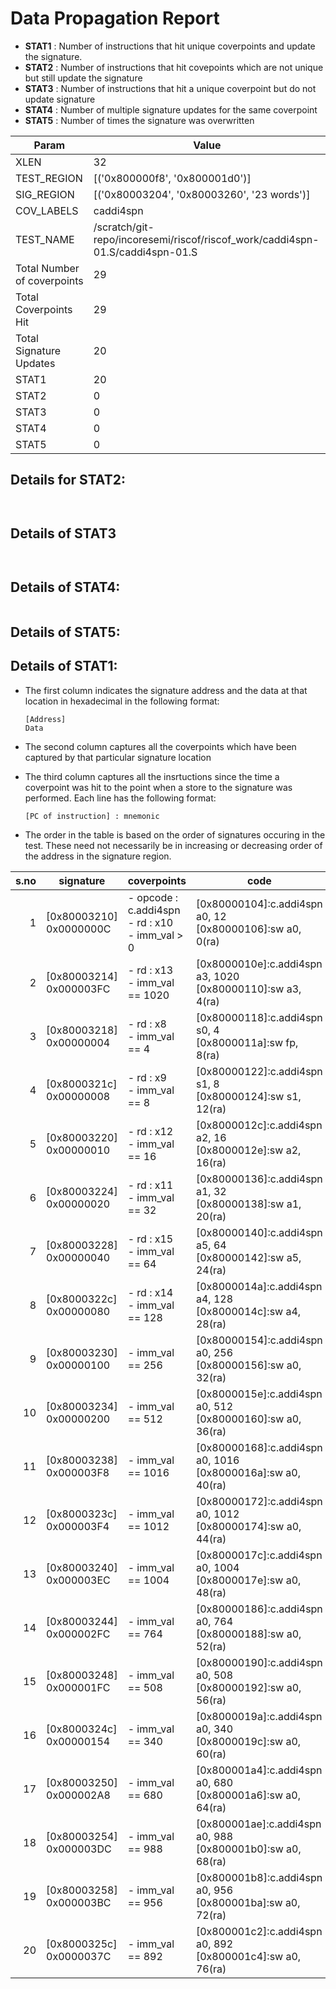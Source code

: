 
# Data Propagation Report

- **STAT1** : Number of instructions that hit unique coverpoints and update the signature.
- **STAT2** : Number of instructions that hit covepoints which are not unique but still update the signature
- **STAT3** : Number of instructions that hit a unique coverpoint but do not update signature
- **STAT4** : Number of multiple signature updates for the same coverpoint
- **STAT5** : Number of times the signature was overwritten

| Param                     | Value    |
|---------------------------|----------|
| XLEN                      | 32      |
| TEST_REGION               | [('0x800000f8', '0x800001d0')]      |
| SIG_REGION                | [('0x80003204', '0x80003260', '23 words')]      |
| COV_LABELS                | caddi4spn      |
| TEST_NAME                 | /scratch/git-repo/incoresemi/riscof/riscof_work/caddi4spn-01.S/caddi4spn-01.S    |
| Total Number of coverpoints| 29     |
| Total Coverpoints Hit     | 29      |
| Total Signature Updates   | 20      |
| STAT1                     | 20      |
| STAT2                     | 0      |
| STAT3                     | 0     |
| STAT4                     | 0     |
| STAT5                     | 0     |

## Details for STAT2:

```


```

## Details of STAT3

```


```

## Details of STAT4:

```

```

## Details of STAT5:



## Details of STAT1:

- The first column indicates the signature address and the data at that location in hexadecimal in the following format: 
  ```
  [Address]
  Data
  ```

- The second column captures all the coverpoints which have been captured by that particular signature location

- The third column captures all the insrtuctions since the time a coverpoint was
  hit to the point when a store to the signature was performed. Each line has
  the following format:
  ```
  [PC of instruction] : mnemonic
  ```
- The order in the table is based on the order of signatures occuring in the
  test. These need not necessarily be in increasing or decreasing order of the
  address in the signature region.

|s.no|        signature         |                        coverpoints                        |                                code                                |
|---:|--------------------------|-----------------------------------------------------------|--------------------------------------------------------------------|
|   1|[0x80003210]<br>0x0000000C|- opcode : c.addi4spn<br> - rd : x10<br> - imm_val > 0<br> |[0x80000104]:c.addi4spn a0, 12<br> [0x80000106]:sw a0, 0(ra)<br>    |
|   2|[0x80003214]<br>0x000003FC|- rd : x13<br> - imm_val == 1020<br>                       |[0x8000010e]:c.addi4spn a3, 1020<br> [0x80000110]:sw a3, 4(ra)<br>  |
|   3|[0x80003218]<br>0x00000004|- rd : x8<br> - imm_val == 4<br>                           |[0x80000118]:c.addi4spn s0, 4<br> [0x8000011a]:sw fp, 8(ra)<br>     |
|   4|[0x8000321c]<br>0x00000008|- rd : x9<br> - imm_val == 8<br>                           |[0x80000122]:c.addi4spn s1, 8<br> [0x80000124]:sw s1, 12(ra)<br>    |
|   5|[0x80003220]<br>0x00000010|- rd : x12<br> - imm_val == 16<br>                         |[0x8000012c]:c.addi4spn a2, 16<br> [0x8000012e]:sw a2, 16(ra)<br>   |
|   6|[0x80003224]<br>0x00000020|- rd : x11<br> - imm_val == 32<br>                         |[0x80000136]:c.addi4spn a1, 32<br> [0x80000138]:sw a1, 20(ra)<br>   |
|   7|[0x80003228]<br>0x00000040|- rd : x15<br> - imm_val == 64<br>                         |[0x80000140]:c.addi4spn a5, 64<br> [0x80000142]:sw a5, 24(ra)<br>   |
|   8|[0x8000322c]<br>0x00000080|- rd : x14<br> - imm_val == 128<br>                        |[0x8000014a]:c.addi4spn a4, 128<br> [0x8000014c]:sw a4, 28(ra)<br>  |
|   9|[0x80003230]<br>0x00000100|- imm_val == 256<br>                                       |[0x80000154]:c.addi4spn a0, 256<br> [0x80000156]:sw a0, 32(ra)<br>  |
|  10|[0x80003234]<br>0x00000200|- imm_val == 512<br>                                       |[0x8000015e]:c.addi4spn a0, 512<br> [0x80000160]:sw a0, 36(ra)<br>  |
|  11|[0x80003238]<br>0x000003F8|- imm_val == 1016<br>                                      |[0x80000168]:c.addi4spn a0, 1016<br> [0x8000016a]:sw a0, 40(ra)<br> |
|  12|[0x8000323c]<br>0x000003F4|- imm_val == 1012<br>                                      |[0x80000172]:c.addi4spn a0, 1012<br> [0x80000174]:sw a0, 44(ra)<br> |
|  13|[0x80003240]<br>0x000003EC|- imm_val == 1004<br>                                      |[0x8000017c]:c.addi4spn a0, 1004<br> [0x8000017e]:sw a0, 48(ra)<br> |
|  14|[0x80003244]<br>0x000002FC|- imm_val == 764<br>                                       |[0x80000186]:c.addi4spn a0, 764<br> [0x80000188]:sw a0, 52(ra)<br>  |
|  15|[0x80003248]<br>0x000001FC|- imm_val == 508<br>                                       |[0x80000190]:c.addi4spn a0, 508<br> [0x80000192]:sw a0, 56(ra)<br>  |
|  16|[0x8000324c]<br>0x00000154|- imm_val == 340<br>                                       |[0x8000019a]:c.addi4spn a0, 340<br> [0x8000019c]:sw a0, 60(ra)<br>  |
|  17|[0x80003250]<br>0x000002A8|- imm_val == 680<br>                                       |[0x800001a4]:c.addi4spn a0, 680<br> [0x800001a6]:sw a0, 64(ra)<br>  |
|  18|[0x80003254]<br>0x000003DC|- imm_val == 988<br>                                       |[0x800001ae]:c.addi4spn a0, 988<br> [0x800001b0]:sw a0, 68(ra)<br>  |
|  19|[0x80003258]<br>0x000003BC|- imm_val == 956<br>                                       |[0x800001b8]:c.addi4spn a0, 956<br> [0x800001ba]:sw a0, 72(ra)<br>  |
|  20|[0x8000325c]<br>0x0000037C|- imm_val == 892<br>                                       |[0x800001c2]:c.addi4spn a0, 892<br> [0x800001c4]:sw a0, 76(ra)<br>  |
